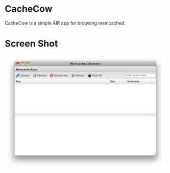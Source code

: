 # CacheCow
CacheCow is a simple AIR app for browsing memcached.

# Screen Shot
![CacheCow](http://github.com/podman/cachecow/raw/master/screenshots/CacheCow.png)